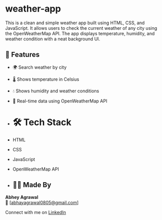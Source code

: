  # weather-app

 This is a clean and simple weather app built using HTML, CSS, and JavaScript. It allows users to check the current weather of any city using the OpenWeatherMap API. The app displays temperature, humidity, and weather condition with a neat background UI.
 
## 🚀 Features
- 🌍 Search weather by city
- 🌡️ Shows temperature in Celsius
- 💧 Shows humidity and weather conditions
- 🔄 Real-time data using OpenWeatherMap API

- # 🛠️ Tech Stack
- HTML
- CSS
- JavaScript
- OpenWeatherMap API

- ## 🙋‍♂️ Made By

**Abhey Agrawal**  
📧 [abhayagrawal0805@gmail.com]

Connect with me on [LinkedIn](www.linkedin.com/in/abhayagrawal08)

